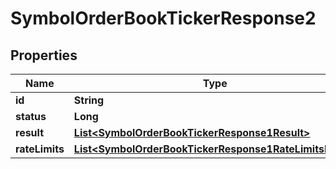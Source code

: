 

# SymbolOrderBookTickerResponse2


## Properties

| Name | Type | Description | Notes |
|------------ | ------------- | ------------- | -------------|
|**id** | **String** |  |  [optional] |
|**status** | **Long** |  |  [optional] |
|**result** | [**List&lt;SymbolOrderBookTickerResponse1Result&gt;**](SymbolOrderBookTickerResponse1Result.md) |  |  [optional] |
|**rateLimits** | [**List&lt;SymbolOrderBookTickerResponse1RateLimitsInner&gt;**](SymbolOrderBookTickerResponse1RateLimitsInner.md) |  |  [optional] |



